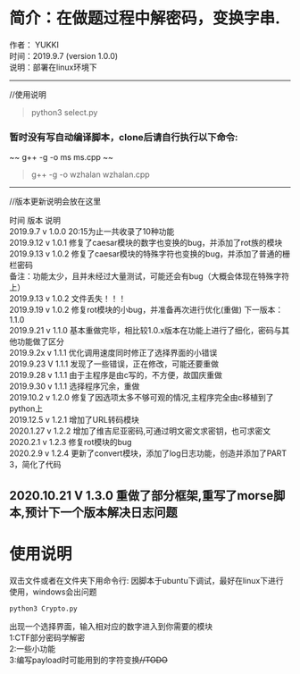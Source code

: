 # 简介：在做题过程中解密码，变换字串.
作者： YUKKI  
时间：2019.9.7 (version 1.0.0)  
说明：部署在linux环境下

----------------------------------------------------------------------------
//使用说明  
> python3 select.py  
### 暂时没有写自动编译脚本，clone后请自行执行以下命令:
~~ g++ -g -o ms ms.cpp  ~~
> g++ -g -o wzhalan wzhalan.cpp

----------------------------------------------------------------------------
//版本更新说明会放在这里  

  时间  	  版本		说明  
2019.9.7	v 1.0.0		20:15为止一共收录了10种功能  
2019.9.12   v 1.0.1		修复了caesar模块的数字也变换的bug，并添加了rot族的模块  
2019.9.13	v 1.0.2		修复了caesar模块的特殊字符也变换的bug，并添加了普通的栅栏密码  
						备注：功能太少，且并未经过大量测试，可能还会有bug（大概会体现在特殊字符上）  
2019.9.13	v 1.0.2		文件丢失！！！  
2019.9.19	v 1.0.2		修复rot模块的小bug，并准备再次进行优化(重做)	下一版本：1.1.0  
2019.9.21	v 1.1.0		基本重做完毕，相比较1.0.x版本在功能上进行了细化，密码与其他功能做了区分  
2019.9.2x	v 1.1.1		优化调用速度同时修正了选择界面的小错误  
2019.9.23	V 1.1.1		发现了一些错误，正在修改，可能还要重做  
2019.9.28	v 1.1.1		由于主程序是由c写的，不方便，故国庆重做  
2019.9.30	v 1.1.1		选择程序冗余，重做  
2019.10.2	v 1.2.0		修复了因选项太多不够可观的情况,主程序完全由c移植到了python上  
2019.12.5	v 1.2.1		增加了URL转码模块  
2020.1.27	v 1.2.2		增加了维吉尼亚密码,可通过明文密文求密钥，也可求密文  
2020.2.1	v 1.2.3		修复rot模块的bug  
2020.2.9	v 1.2.4		更新了convert模块，添加了log日志功能，创造并添加了PART 3，简化了代码    

2020.10.21  V 1.3.0     重做了部分框架,重写了morse脚本,预计下一个版本解决日志问题
---------------------------------------------------------------------------
# 使用说明  
双击文件或者在文件夹下用命令行:
因脚本于ubuntu下调试，最好在linux下进行使用，windows会出问题  
```shell  
python3 Crypto.py  
```
出现一个选择界面，输入相对应的数字进入到你需要的模块  
1:CTF部分密码学解密  
2:一些小功能  
3:编写payload时可能用到的字符变换~~//TODO~~  


